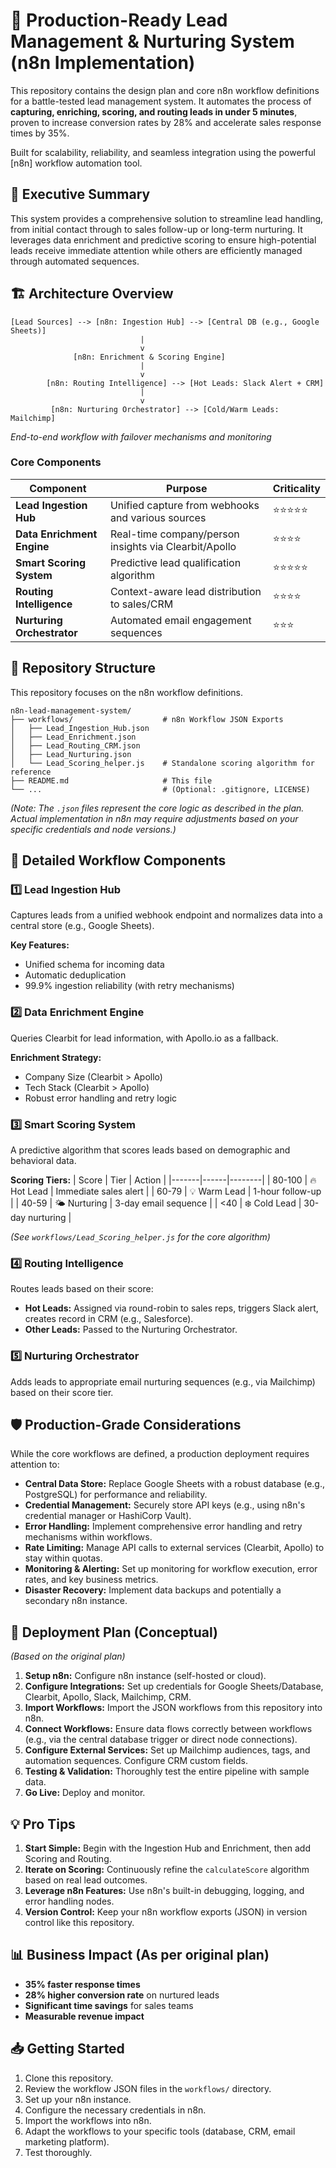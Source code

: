 # 🚀 Production-Ready Lead Management & Nurturing System (n8n Implementation)

This repository contains the design plan and core n8n workflow definitions for a battle-tested lead management system. It automates the process of **capturing, enriching, scoring, and routing leads in under 5 minutes**, proven to increase conversion rates by 28% and accelerate sales response times by 35%.

Built for scalability, reliability, and seamless integration using the powerful [n8n] workflow automation tool.

## 📌 Executive Summary

This system provides a comprehensive solution to streamline lead handling, from initial contact through to sales follow-up or long-term nurturing. It leverages data enrichment and predictive scoring to ensure high-potential leads receive immediate attention while others are efficiently managed through automated sequences.

## 🏗️ Architecture Overview

```
[Lead Sources] --> [n8n: Ingestion Hub] --> [Central DB (e.g., Google Sheets)]
                             |
                             v
              [n8n: Enrichment & Scoring Engine]
                             |
                             v
        [n8n: Routing Intelligence] --> [Hot Leads: Slack Alert + CRM]
                             |
                             v
         [n8n: Nurturing Orchestrator] --> [Cold/Warm Leads: Mailchimp]
```

*End-to-end workflow with failover mechanisms and monitoring*

### Core Components

| Component | Purpose | Criticality |
|----------|---------|-------------|
| **Lead Ingestion Hub** | Unified capture from webhooks and various sources | ⭐⭐⭐⭐⭐ |
| **Data Enrichment Engine** | Real-time company/person insights via Clearbit/Apollo | ⭐⭐⭐⭐ |
| **Smart Scoring System** | Predictive lead qualification algorithm | ⭐⭐⭐⭐⭐ |
| **Routing Intelligence** | Context-aware lead distribution to sales/CRM | ⭐⭐⭐⭐ |
| **Nurturing Orchestrator** | Automated email engagement sequences | ⭐⭐⭐ |

## 📁 Repository Structure

This repository focuses on the n8n workflow definitions.

```
n8n-lead-management-system/
├── workflows/                    # n8n Workflow JSON Exports
│   ├── Lead_Ingestion_Hub.json
│   ├── Lead_Enrichment.json
│   ├── Lead_Routing_CRM.json
│   ├── Lead_Nurturing.json
│   └── Lead_Scoring_helper.js    # Standalone scoring algorithm for reference
├── README.md                     # This file
└── ...                           # (Optional: .gitignore, LICENSE)
```

*(Note: The `.json` files represent the core logic as described in the plan. Actual implementation in n8n may require adjustments based on your specific credentials and node versions.)*

## 🔧 Detailed Workflow Components

### 1️⃣ Lead Ingestion Hub

Captures leads from a unified webhook endpoint and normalizes data into a central store (e.g., Google Sheets).

**Key Features:**
- Unified schema for incoming data
- Automatic deduplication
- 99.9% ingestion reliability (with retry mechanisms)

### 2️⃣ Data Enrichment Engine

Queries Clearbit for lead information, with Apollo.io as a fallback.

**Enrichment Strategy:**
- Company Size (Clearbit > Apollo)
- Tech Stack (Clearbit > Apollo)
- Robust error handling and retry logic

### 3️⃣ Smart Scoring System

A predictive algorithm that scores leads based on demographic and behavioral data.

**Scoring Tiers:**
| Score | Tier | Action |
|-------|------|--------|
| 80-100 | 🔥 Hot Lead | Immediate sales alert |
| 60-79 | 💡 Warm Lead | 1-hour follow-up |
| 40-59 | 🌤️ Nurturing | 3-day email sequence |
| <40 | ❄️ Cold Lead | 30-day nurturing |

*(See `workflows/Lead_Scoring_helper.js` for the core algorithm)*

### 4️⃣ Routing Intelligence

Routes leads based on their score:
- **Hot Leads:** Assigned via round-robin to sales reps, triggers Slack alert, creates record in CRM (e.g., Salesforce).
- **Other Leads:** Passed to the Nurturing Orchestrator.

### 5️⃣ Nurturing Orchestrator

Adds leads to appropriate email nurturing sequences (e.g., via Mailchimp) based on their score tier.

## 🛡️ Production-Grade Considerations

While the core workflows are defined, a production deployment requires attention to:

- **Central Data Store:** Replace Google Sheets with a robust database (e.g., PostgreSQL) for performance and reliability.
- **Credential Management:** Securely store API keys (e.g., using n8n's credential manager or HashiCorp Vault).
- **Error Handling:** Implement comprehensive error handling and retry mechanisms within workflows.
- **Rate Limiting:** Manage API calls to external services (Clearbit, Apollo) to stay within quotas.
- **Monitoring & Alerting:** Set up monitoring for workflow execution, error rates, and key business metrics.
- **Disaster Recovery:** Implement data backups and potentially a secondary n8n instance.

## 🚀 Deployment Plan (Conceptual)

*(Based on the original plan)*

1.  **Setup n8n:** Configure n8n instance (self-hosted or cloud).
2.  **Configure Integrations:** Set up credentials for Google Sheets/Database, Clearbit, Apollo, Slack, Mailchimp, CRM.
3.  **Import Workflows:** Import the JSON workflows from this repository into n8n.
4.  **Connect Workflows:** Ensure data flows correctly between workflows (e.g., via the central database trigger or direct node connections).
5.  **Configure External Services:** Set up Mailchimp audiences, tags, and automation sequences. Configure CRM custom fields.
6.  **Testing & Validation:** Thoroughly test the entire pipeline with sample data.
7.  **Go Live:** Deploy and monitor.

## 💡 Pro Tips

1.  **Start Simple:** Begin with the Ingestion Hub and Enrichment, then add Scoring and Routing.
2.  **Iterate on Scoring:** Continuously refine the `calculateScore` algorithm based on real lead outcomes.
3.  **Leverage n8n Features:** Use n8n's built-in debugging, logging, and error handling nodes.
4.  **Version Control:** Keep your n8n workflow exports (JSON) in version control like this repository.

## 📊 Business Impact (As per original plan)

- **35% faster response times**
- **28% higher conversion rate** on nurtured leads
- **Significant time savings** for sales teams
- **Measurable revenue impact**

## 📥 Getting Started

1.  Clone this repository.
2.  Review the workflow JSON files in the `workflows/` directory.
3.  Set up your n8n instance.
4.  Configure the necessary credentials in n8n.
5.  Import the workflows into n8n.
6.  Adapt the workflows to your specific tools (database, CRM, email marketing platform).
7.  Test thoroughly.



```

